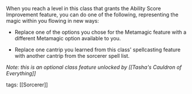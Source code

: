 When you reach a level in this class that grants the Ability Score Improvement feature, you can do one of the following, representing the magic within you flowing in new ways:

-   Replace one of the options you chose for the Metamagic feature with a different Metamagic option available to you.

-   Replace one cantrip you learned from this class' spellcasting feature with another cantrip from the sorcerer spell list.

*Note: this is an optional class feature unlocked by [[Tasha's Cauldron of Everything]]*

tags: [[Sorcerer]]